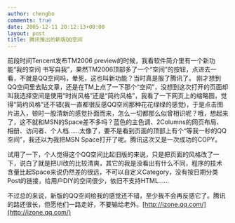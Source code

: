 ```yaml
---
author: chengbo
comments: true
date: 2005-12-11 20:12:13+00:00
layout: post
title: 腾讯推出的新版QQ空间
---
```


前段时间Tencent发布TM2006 preview的时候，我看软件简介里有一个新功能“我的空间 书写自我”，果然TM2006顶部多了一个“空间”的按钮，点进去一看，不就是QQ空间吗，晕死，这也叫新功能？当时真是服了腾讯了。 刚才想到QQ空间里去贴文章，还是在TM上点了一下那个“空间”，没想到这次打开的页面却叫我选择空间是使用“时尚风格”还是“简约风格”，我看了一下网页上的缩略图，觉得“简约风格”还不错(我一直都很反感QQ空间那种花花绿绿的感觉)，于是点击图片进入，顿时一股清新的感觉扑面而来，怎么一切都那么似曾相识呢？哦，想起来了，这不就和MSN的Space差不多吗？蓝色的主色调、2Columns的网页布局、相册、访问者、个人档……太像了，要不是看到页面的顶部上有个“等我一秒的QQ空间”，我还以为我把MSN Space打开了呢。腾讯这次又是一次成功的COPY。

试用了一下，个人觉得这个QQ空间比起旧版的来说，只是把页面的风格改了一下，说白了就是把UI改的比较清爽，其它的我是没看出有什么不同，程序的技术含量比起Space来说仍然差的很远，不可以自定义Category，没有按日期分类Post的链接，给用户DIY的空间很少，依旧不支持HTML……

不过总的来说，新版的QQ空间给我的感觉还不错，至少我不会再反感它了。腾讯的路还很长，但愿他们一路走好，不要输给老外。[http://izone.qq.com/](http://izone.qq.com/)
